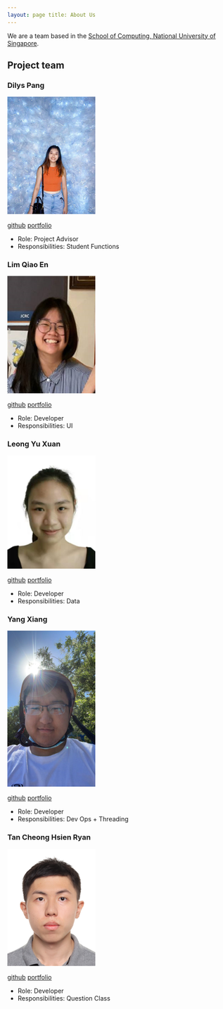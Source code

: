 ```yaml
---
layout: page title: About Us
---
```


We are a team based in the [School of Computing, National University of Singapore](http://www.comp.nus.edu.sg).

## Project team

### Dilys Pang

<img src="images/dilysss.png" width="200px">

[github](https://github.com/Dilysss)
[portfolio](team/dilysss.md)

* Role: Project Advisor
* Responsibilities: Student Functions

### Lim Qiao En

<img src="images/qiaoen17.png" width="200px">

[github](http://github.com/qiaoen17)
[portfolio](team/qiaoen17.md)

* Role: Developer
* Responsibilities: UI

### Leong Yu Xuan

<img src="images/yuxuanleong.png" width="200px">

[github](http://github.com/yuxuanleong)
[portfolio](team/yuxuanleong.md)

* Role: Developer
* Responsibilities: Data

### Yang Xiang

<img src="images/shawn532.png" width="200px">

[github](http://github.com/shawn532)
[portfolio](team/shawn532.md)

* Role: Developer
* Responsibilities: Dev Ops + Threading

### Tan Cheong Hsien Ryan

<img src="images/ketamethane.png" width="200px">

[github](https://github.com/ketamethane)
[portfolio](team/ketamethane.md)

* Role: Developer
* Responsibilities: Question Class
